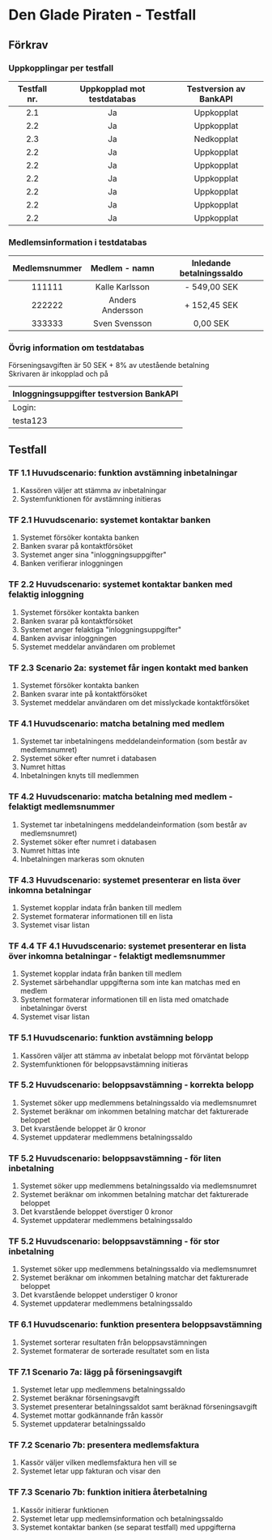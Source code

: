 # Den Glade Piraten - Testfall

## Förkrav
### Uppkopplingar per testfall
| Testfall nr. | Uppkopplad mot testdatabas | Testversion av BankAPI | 
|:------------:|:--------------------------:|:----------------------:|
|2.1           |Ja                          |Uppkopplat              |
|2.2           |Ja                          |Uppkopplat              |
|2.3           |Ja                          |Nedkopplat              |
|2.2           |Ja                          |Uppkopplat              |
|2.2           |Ja                          |Uppkopplat              |
|2.2           |Ja                          |Uppkopplat              |
|2.2           |Ja                          |Uppkopplat              |
|2.2           |Ja                          |Uppkopplat              |
|2.2           |Ja                          |Uppkopplat              |

### Medlemsinformation i testdatabas
| Medlemsnummer | Medlem - namn              | Inledande betalningssaldo | 
|:------------: |:--------------------------:|:-------------------------:|
|111111         |Kalle Karlsson              |- 549,00 SEK               |
|222222         |Anders Andersson            |+ 152,45 SEK               |
|333333         |Sven Svensson               |0,00 SEK                   |

### Övrig information om testdatabas
Förseningsavgiften är 50 SEK + 8% av utestående betalning  
Skrivaren är inkopplad och på

|Inloggningsuppgifter testversion BankAPI|
|----------------------------------------|
|Login:           |Lösenord:             |
|testa123         |admin987              |

## Testfall
### TF 1.1 Huvudscenario: funktion avstämning inbetalningar
1. Kassören väljer att stämma av inbetalningar
2. Systemfunktionen för avstämning initieras

### TF 2.1 Huvudscenario: systemet kontaktar banken
1. Systemet försöker kontakta banken
2. Banken svarar på kontaktförsöket
3. Systemet anger sina "inloggningsuppgifter"
4. Banken verifierar inloggningen

### TF 2.2 Huvudscenario: systemet kontaktar banken med felaktig inloggning
1. Systemet försöker kontakta banken
2. Banken svarar på kontaktförsöket
3. Systemet anger felaktiga "inloggningsuppgifter"
4. Banken avvisar inloggningen
5. Systemet meddelar användaren om problemet

### TF 2.3 Scenario 2a: systemet får ingen kontakt med banken
1. Systemet försöker kontakta banken
2. Banken svarar inte på kontaktförsöket
3. Systemet meddelar användaren om det misslyckade kontaktförsöket

### TF 4.1 Huvudscenario: matcha betalning med medlem
1. Systemet tar inbetalningens meddelandeinformation (som består av medlemsnumret)
2. Systemet söker efter numret i databasen
3. Numret hittas
4. Inbetalningen knyts till medlemmen

### TF 4.2 Huvudscenario: matcha betalning med medlem - felaktigt medlemsnummer
1. Systemet tar inbetalningens meddelandeinformation (som består av medlemsnumret)
2. Systemet söker efter numret i databasen
3. Numret hittas inte
4. Inbetalningen markeras som oknuten

### TF 4.3 Huvudscenario: systemet presenterar en lista över inkomna betalningar
1. Systemet kopplar indata från banken till medlem
2. Systemet formaterar informationen till en lista
3. Systemet visar listan

### TF 4.4 TF 4.1 Huvudscenario: systemet presenterar en lista över inkomna betalningar - felaktigt medlemsnummer
1. Systemet kopplar indata från banken till medlem
2. Systemet särbehandlar uppgifterna som inte kan matchas med en medlem
3. Systemet formaterar informationen till en lista med omatchade inbetalningar överst
4. Systemet visar listan

### TF 5.1 Huvudscenario: funktion avstämning belopp
1. Kassören väljer att stämma av inbetalat belopp mot förväntat belopp
2. Systemfunktionen för beloppsavstämning initieras

### TF 5.2 Huvudscenario: beloppsavstämning - korrekta belopp
1. Systemet söker upp medlemmens betalningssaldo via medlemsnumret
2. Systemet beräknar om inkommen betalning matchar det fakturerade beloppet
3. Det kvarstående beloppet är 0 kronor
4. Systemet uppdaterar medlemmens betalningssaldo

### TF 5.2 Huvudscenario: beloppsavstämning - för liten inbetalning
1. Systemet söker upp medlemmens betalningssaldo via medlemsnumret
2. Systemet beräknar om inkommen betalning matchar det fakturerade beloppet
3. Det kvarstående beloppet överstiger 0 kronor
4. Systemet uppdaterar medlemmens betalningssaldo

### TF 5.2 Huvudscenario: beloppsavstämning - för stor inbetalning
1. Systemet söker upp medlemmens betalningssaldo via medlemsnumret
2. Systemet beräknar om inkommen betalning matchar det fakturerade beloppet
3. Det kvarstående beloppet understiger 0 kronor
4. Systemet uppdaterar medlemmens betalningssaldo

### TF 6.1 Huvudscenario: funktion presentera beloppsavstämning
1. Systemet sorterar resultaten från beloppsavstämningen
2. Systemet formaterar de sorterade resultatet som en lista 

### TF 7.1 Scenario 7a: lägg på förseningsavgift
1. Systemet letar upp medlemmens betalningssaldo
2. Systemet beräknar förseningsavgift
3. Systemet presenterar betalningssaldot samt beräknad förseningsavgift
4. Systemet mottar godkännande från kassör
5. Systemet uppdaterar betalningssaldo

### TF 7.2 Scenario 7b: presentera medlemsfaktura
1. Kassör väljer vilken medlemsfaktura hen vill se
2. Systemet letar upp fakturan och visar den

### TF 7.3 Scenario 7b: funktion initiera återbetalning
1. Kassör initierar funktionen
2. Systemet letar upp medlemsinformation och betalningssaldo
3. Systemet kontaktar banken (se separat testfall) med uppgifterna